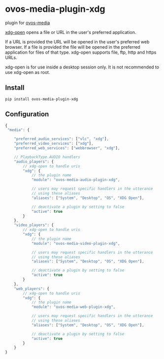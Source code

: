 # ovos-media-plugin-xdg

plugin for [ovos-media](https://github.com/OpenVoiceOS/ovos-media)

[xdg-open](https://man.archlinux.org/man/xdg-open.1) opens a file or URL in the user's preferred application. 

If a URL is provided the URL will be opened in the user's preferred web browser.
If a file is provided the file will be opened in the preferred application for files of that type. 
xdg-open supports file, ftp, http and https URLs.

xdg-open is for use inside a desktop session only. It is not recommended to use xdg-open as root.

## Install

`pip install ovos-media-plugin-xdg`

## Configuration


```javascript
{
 "media": {

    "preferred_audio_services": ["vlc", "xdg"],
    "preferred_video_services": ["xdg"],
    "preferred_web_services": ["webbrowser", "xdg"],

    // PlaybackType.AUDIO handlers
    "audio_players": {
        // xdg-open to handle uris
        "xdg": {
            // the plugin name
            "module": "ovos-media-audio-plugin-xdg",

            // users may request specific handlers in the utterance
            // using these aliases
            "aliases": ["System", "Desktop", "OS", "XDG Open"],

            // deactivate a plugin by setting to false
            "active": true
        }
    },    
    "video_players": {
        // xdg-open to handle uris
        "xdg": {
            // the plugin name
            "module": "ovos-media-video-plugin-xdg",

            // users may request specific handlers in the utterance
            // using these aliases
            "aliases": ["System", "Desktop", "OS", "XDG Open"],

            // deactivate a plugin by setting to false
            "active": true
        }
    },    
    "web_players": {
        // xdg-open to handle uris
        "xdg": {
            // the plugin name
            "module": "ovos-media-web-plugin-xdg",

            // users may request specific handlers in the utterance
            // using these aliases
            "aliases": ["System", "Desktop", "OS", "XDG Open"],

            // deactivate a plugin by setting to false
            "active": true
        }
    }
}
```